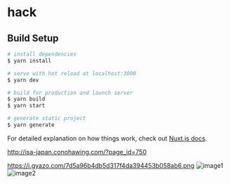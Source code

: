 # hack

## Build Setup

```bash
# install dependencies
$ yarn install

# serve with hot reload at localhost:3000
$ yarn dev

# build for production and launch server
$ yarn build
$ yarn start

# generate static project
$ yarn generate
```

For detailed explanation on how things work, check out [Nuxt.js docs](https://nuxtjs.org).

http://isa-japan.conohawing.com/?page_id=750

https://i.gyazo.com/7d5a96b4db5d317f4da394453b058ab6.png
![image1](https://i.gyazo.com/7d5a96b4db5d317f4da394453b058ab6.png "サンプル1")
![image2](https://i.gyazo.com/ab82183d9890fea377a1c9bec5129f9f.png "サンプル2")

